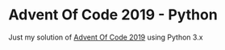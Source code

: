 Advent Of Code 2019 - Python
==========================

Just my solution of [Advent Of Code 2019](https://adventofcode.com/2019) using Python 3.x

